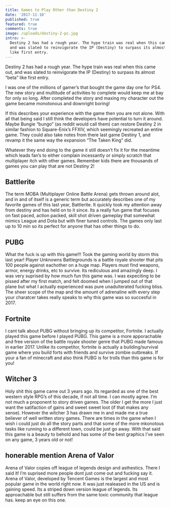 ```yaml
---
title: Games to Play Other than Destiny 2
date: '2017-11-10'
published: true
featured: true
comments: true
image: /uploads/destiny-2-pc.jpg
intro: >-
  Destiny 2 has had a rough year. The hype train was real when this came out,
  and was slated to reinvigorate the IP (Destiny) to surpass its almost “beta”
  like first entry.
---
```


Destiny 2 has had a rough year. The hype train was real when this came out, and was slated to reinvigorate the IP (Destiny) to surpass its almost “beta” like first entry.

I was one of the millions of gamer’s that bought the game day one for PS4. The new story and multitude of activities to complete would keep me at bay for only so long. After completed the story and maxing my character out the game became monotonous and downright boring!

If this describes your experience with the game then you are not alone. With all that being said I still think the developers have potential to turn it around. Maybe Bungie “bungo” (as reddit would call them) can restore Destiny 2 in similar fashion to Square-Enix’s FFXIV, which seemingly recreated an entire game. They could also take notes from there last game Destiny 1, and revamp it the same way the expansion “The Taken King” did.

Whatever they end doing to the game it still doesn’t fix it for the meantime which leads fan’s to either complain incessantly or simply scratch that multiplayer itch with other games. Remember kids there are thousands of games you can play that are not Destiny 2!

## Battlerite

The term MOBA (Multiplayer Online Battle Arena) gets thrown around alot, and in and of itself is a generic term but accurately describes one of my favorite games of this last year, Battlerite. It quickly took my attention away from destiny and has held on to it since. Its a really fun game that focuses on fast paced, action packed, skill shot driven gameplay that somewhat mimics League and Dota but with finer tuned controls. The games only last up to 10 min so its perfect for anyone that has other things to do.

## PUBG

What the fuck is up with this game!!! Took the gaming world by storm this last year! Player Unknowns Battlegrounds is a battle royale shooter that pits 100 people against eachother on a huge map. Players must find weapons, armor, energy drinks, etc to survive. Its rediculous and amazingly deep. I was very suprised by how much fun this game was. I was expeciting to be pissed after my first match, and felt doomed when I jumped out of that plane but what I actually experienced was pure unadulterated fucking bliss. The sheer scope of the map and the amount of adrenaline with every step your charatcer takes really speaks to why this game was so succesful in 2017.

## Fortnite

I cant talk about PUBG without bringing up its competitor, Fortnite. I actually played this game before I played PUBG. This game is a more apporachable and free version of the battle royale shooter genre that PUBG made famous in earlier 2017. Unlike its competitor, fortnite is actually a building/survival game where you build forts with friends and survive zombie outbreaks. If your a fan of minecraft and also think PUBG is for trolls than this game is for you!

## Witcher 3

Holy shit this game came out 3 years ago. Its regarded as one of the best western style RPG’s of this decade, if not all time. I can mostly agree. I’m not much a proponent to story driven games. The older I get the more I just want the satifaction of gains and sweet sweet loot (if that makes any sense). However the witcher 3 has drawn me in and made me a true believer of well written story games. There are times in the game when I wish i could just do all the story parts and that some of the more mkonotous tasks like running to a different town, could be just go away. With that said this game is a beauty to behold and has some of the best graphics I’ve seen on any game, 3 years old or not!

## honerable mention Arena of Valor

Arena of Valor copies off league of legends design and asthestics. There I said it! I’m suprised more people dont just come out and fucking say it. Arena of Valor, developed by Tencent Games is the largest and most popular game in the world right now. It was just realeased in the US and is gaining speed. Its a striped down version league of legends. Its approachable but still suffers from the same toxic community that league has. keep an eye on this one.

